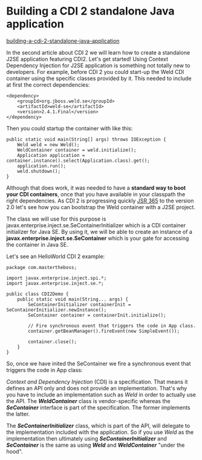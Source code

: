 # Building a CDI 2 standalone Java application

[building-a-cdi-2-standalone-java-application](http://www.mastertheboss.com/jboss-frameworks/cdi/building-a-cdi-2-standalone-java-application)

In the second article about CDI 2 we will learn how to create a standalone J2SE application featuring CDI2. Let's get started!
Using Context Dependency Injection for J2SE application is something not totally new to developers. 
For example, before CDI 2 you could start-up the Weld CDI container using the specific classes provided by it. This needed to include at first the correct dependencies:


```
<dependency>
    <groupId>org.jboss.weld.se</groupId>
    <artifactId>weld-se</artifactId>
    <version>2.4.1.Final</version>
</dependency>
```

Then you could startup the container with like this:

```
public static void main(String[] args) throws IOException {
    Weld weld = new Weld();
    WeldContainer container = weld.initialize();
    Application application = container.instance().select(Application.class).get();
    application.run();
    weld.shutdown();
}
```

Although that does work, it was needed to have a **standard way to boot your CDI containers**, once that you have available in your classpath the right dependencies. As CDI 2 is progressing quickly [JSR 365](https://jcp.org/aboutJava/communityprocess/pr/jsr365/index.html) to the version 2.0 let's see how you can bootstrap the Weld container with a J2SE project.

The class we will use for this purpose is javax.enterprise.inject.se.SeContainerInitializer which is a CDI container initializer for Java SE. By using it, we will be able to create an instance of a **javax.enterprise.inject.se.SeContainer** which is your gate for accessing the container in Java SE.

Let's see an HelloWorld CDI 2 example:

```
package com.mastertheboss;

import javax.enterprise.inject.spi.*;
import javax.enterprise.inject.se.*;

public class CDI2Demo {
	public static void main(String... args) {
		SeContainerInitializer containerInit = SeContainerInitializer.newInstance();
		SeContainer container = containerInit.initialize();

		// Fire synchronous event that triggers the code in App class.
		container.getBeanManager().fireEvent(new SimpleEvent());

		container.close();
	}
}
```

So, once we have inited the SeContainer we fire a synchronous event that triggers the code in App class:









*Context and Dependency Injection* (CDI) is a specification. That means it defines an API only and does not provide an implementation. That's why you have to include an implementation such as *Weld* in order to actually use the API. The ***WeldContainer*** class is vendor-specific whereas the ***SeContainer*** interface is part of the specification. The former implements the latter.

The ***SeContainerInitializer*** class, which is part of the API, will delegate to the implementation included with the application. So if you use *Weld* as the implementation then ultimately using ***SeContainerInitializer*** and ***SeContainer*** is the same as using ***Weld*** and ***WeldContainer*** "under the hood".


